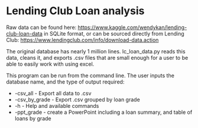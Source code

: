 # Lending Club Loan analysis
Raw data can be found here: https://www.kaggle.com/wendykan/lending-club-loan-data in SQLite format, or can be sourced directly from Lending Club: https://www.lendingclub.com/info/download-data.action

The original database has nearly 1 million lines. lc_loan_data.py reads this data, cleans it, and exports .csv files that are small enough for a user to be able to easily work with using excel.

This program can be run from the command line. The user inputs the database name, and the type of output required:

* -csv_all - Export all data to .csv
* -csv_by_grade - Export .csv grouped by loan grade
* -h - Help and available commands
* -ppt_grade - create a PowerPoint including a loan summary, and table of loans by grade

